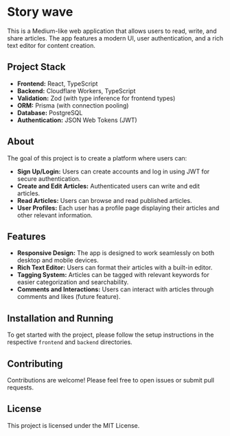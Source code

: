 # Story wave

This is a Medium-like web application that allows users to read, write, and share articles. The app features a modern UI, user authentication, and a rich text editor for content creation.

## Project Stack

- **Frontend:** React, TypeScript
- **Backend:** Cloudflare Workers, TypeScript
- **Validation:** Zod (with type inference for frontend types)
- **ORM:** Prisma (with connection pooling)
- **Database:** PostgreSQL
- **Authentication:** JSON Web Tokens (JWT)

## About

The goal of this project is to create a platform where users can:

- **Sign Up/Login:** Users can create accounts and log in using JWT for secure authentication.
- **Create and Edit Articles:** Authenticated users can write and edit articles.
- **Read Articles:** Users can browse and read published articles.
- **User Profiles:** Each user has a profile page displaying their articles and other relevant information.

## Features

- **Responsive Design:** The app is designed to work seamlessly on both desktop and mobile devices.
- **Rich Text Editor:** Users can format their articles with a built-in editor.
- **Tagging System:** Articles can be tagged with relevant keywords for easier categorization and searchability.
- **Comments and Interactions:** Users can interact with articles through comments and likes (future feature).

## Installation and Running

To get started with the project, please follow the setup instructions in the respective `frontend` and `backend` directories.

## Contributing

Contributions are welcome! Please feel free to open issues or submit pull requests.

## License

This project is licensed under the MIT License.
